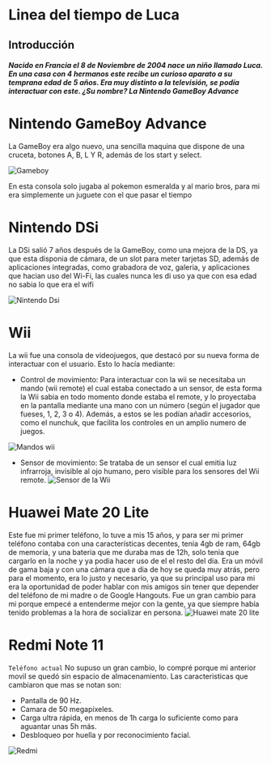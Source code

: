 
# Linea del tiempo de Luca
## Introducción
##### Nacido en Francia el 8 de Noviembre de 2004 nace un niño llamado Luca. En una casa con 4 hermanos este recibe un curioso aparato a su temprana edad de **5 años**. Era muy distinto a la televisión, se podía interactuar con este. ¿Su nombre? La Nintendo GameBoy Advance

# Nintendo GameBoy Advance
La GameBoy era algo nuevo, una sencilla maquina que dispone de una cruceta, botones A, B, L Y R, además de los start y select.  

![Gameboy](https://retrogeektoys.com/wp-content/uploads/2019/10/GBA_special-editions_pokemon_charizard.jpg)

En esta consola solo jugaba al pokemon esmeralda y al mario bros, para mi era simplemente un juguete con el que pasar el tiempo

# Nintendo DSi
La DSi salió 7 años después de la GameBoy, como una mejora de la DS, ya que esta disponia de cámara, de un slot para meter tarjetas SD, además de aplicaciones integradas, como grabadora de voz, galeria, y aplicaciones que hacian uso del Wi-Fi, las cuales nunca les di uso ya que con esa edad no sabia lo que era el wifi 

![Nintendo Dsi](https://www.backmarket.es/cdn-cgi/image/format%3Dauto%2Cquality%3D75%2Cwidth%3D260/https://d2e6ccujb3mkqf.cloudfront.net/24e37ac5-391c-4f45-9743-f9ed6b1fd3bb-1_ef69a909-3e5e-422a-8746-2963e1c21328.jpg)

# Wii 
La wii fue una consola de videojuegos, que destacó por su nueva forma de interactuar con el usuario. Esto lo hacía mediante:

- Control de movimiento: Para interactuar con la wii se necesitaba un mando (wii remote) el cual estaba conectado a un sensor, de esta forma la Wii sabia en todo momento donde estaba el remote, y lo proyectaba en la pantalla mediante una mano con un número (según el jugador que fueses, 1, 2, 3 o 4). Además, a estos se les podían añadir accesorios, como el nunchuk, que facilita los controles en un amplio numero de juegos.

![Mandos wii](https://m.media-amazon.com/images/I/618idRFW1+L.jpg)


- Sensor de movimiento: Se trataba de un sensor el cual emitia luz infrarroja, invisible al ojo humano, pero visible para los sensores del Wii remote.
![Sensor de la Wii](https://m.media-amazon.com/images/I/613Jd42459L.jpg)

# Huawei Mate 20 Lite
Este fue mi primer teléfono, lo tuve a mis 15 años, y para ser mi primer teléfono contaba con una características decentes, tenia 4gb de ram, 64gb de memoria, y una bateria que me duraba mas de 12h, solo tenia que cargarlo en la noche y ya podia hacer uso de el el resto del dia. Era un móvil de gama baja y con una cámara que a dia de hoy se queda muy atrás, pero para el momento, era lo justo y necesario, ya que su principal uso para mi era la oportunidad de poder hablar con mis amigos sin tener que depender del teléfono de mi madre o de Google Hangouts. Fue un gran cambio para mi porque empecé a entenderme mejor con la gente, ya que siempre había tenido problemas a la hora de socializar en persona.
![Huawei mate 20 lite](https://www.esdorado.com/2175-large_default/huawei-mate-20-lite-464gb-63-negro-ds.jpg)

# Redmi Note 11
`Teléfono actual`
No supuso un gran cambio, lo compré porque mi anterior movil se quedó sin espacio de almacenamiento. Las caracteristicas que cambiaron que mas se notan son:
- Pantalla de 90 Hz.
- Camara de 50 megapíxeles.
- Carga ultra rápida, en menos de 1h carga lo suficiente como para aguantar unas 5h más.
- Desbloqueo por huella y por reconocimiento facial.

![Redmi](https://m.media-amazon.com/images/I/61sJSKeJExL.__AC_SX300_SY300_QL70_ML2_.jpg)

